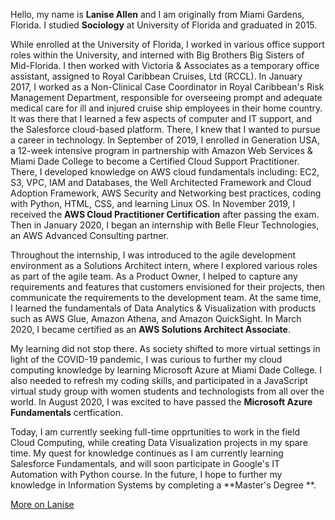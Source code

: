 Hello, my name is **Lanise Allen** and I am originally from Miami Gardens, Florida. I studied **Sociology** at University of Florida and graduated in 2015. 

While enrolled at the University of Florida, I worked in various office support roles within the University, and interned with Big Brothers Big Sisters of Mid-Florida. I then worked with Victoria & Associates as a temporary office assistant, assigned to Royal Caribbean Cruises, Ltd (RCCL). In January 2017, I worked as a Non-Clinical Case Coordinator in Royal Caribbean's Risk Management Department, responsible for overseeing prompt and adequate medical care for ill and injured cruise ship employees in their home country. It was there that I learned a few aspects of computer and IT support, and the Salesforce cloud-based platform. There, I knew that I wanted to pursue a career in technology. In September of 2019, I enrolled in Generation USA, a 12-week intensive program in partnership with Amazon Web Services & Miami Dade College to become a Certified Cloud Support Practitioner. There, I developed knowledge on AWS cloud fundamentals including: EC2, S3, VPC, IAM and Databases, the Well Architected Framework and Cloud Adoption Framework, AWS Security and Networking best practices, coding with Python, HTML, CSS, and learning Linux OS. In November 2019, I received the **AWS Cloud Practitioner Certification** after passing the exam. Then in January 2020, I began an internship with Belle Fleur Technologies, an AWS Advanced Consulting partner.

Throughout the internship, I was introduced to the agile development environment as a Solutions Architect intern, where I explored various roles as part of the agile team. As a Product Owner, I helped to capture any requirements and features that customers envisioned for their projects, then communicate the requirements to the development team. At the same time, I learned the fundamentals of Data Analytics & Visualization with products such as AWS Glue, Amazon Athena, and Amazon QuickSight. In March 2020, I became certified as an **AWS Solutions Architect Associate**.  

My learning did not stop there. As society shifted to more virtual settings in light of the COVID-19 pandemic, I was curious to further my cloud computing knowledge by learning Microsoft Azure at Miami Dade College. I also needed to refresh my coding skills, and participated in a JavaScript virtual study group with women students and technologists from all over the world. In August 2020, I was excited to have passed the **Microsoft Azure Fundamentals** certfication. 

Today, I am currently seeking full-time opprtunities to work in the field Cloud Computing, while creating Data Visualization projects in my spare time. My quest for knowledge continues as I am currently learning Salesforce Fundamentals, and will soon participate in Google's IT Automation with Python course. In the future, I hope to further my knowledge in Information Systems by completing a **Master's Degree **.

<a markdown="0" href="https://www.linkedin.com/in/laniseallen/" class="btn">More on Lanise</a>

[^1]: Example: *domain.com/category-name/post-title*
